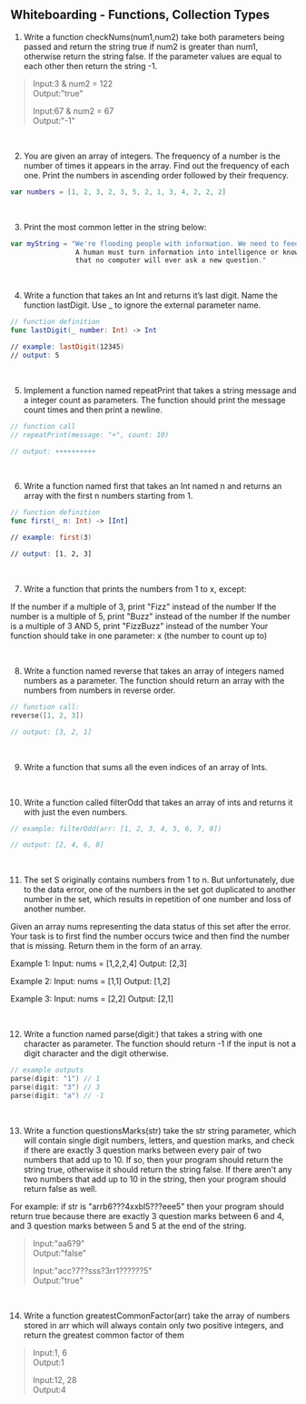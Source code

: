## Whiteboarding - Functions, Collection Types

1.  Write a function checkNums(num1,num2) take both parameters being passed and return the string true if num2 is greater than num1, otherwise return the string false. If the parameter values are equal to each other then return the string -1.

>Input:3 & num2 = 122  
>Output:"true"  
>
>Input:67 & num2 = 67   
>Output:"-1"   

</br>

2. You are given an array of integers. The frequency of a number is the number of times it appears in the array. Find out the frequency of each one. Print the numbers in ascending order followed by their frequency.

```swift
var numbers = [1, 2, 3, 2, 3, 5, 2, 1, 3, 4, 2, 2, 2]
```

</br>


3. Print the most common letter in the string below:

```swift
var myString = "We're flooding people with information. We need to feed it through a processor.
                A human must turn information into intelligence or knowledge. We've tended to forget
                that no computer will ever ask a new question."
```

</br>


4. Write a function that takes an Int and returns it’s last digit. Name the function lastDigit. Use _ to ignore the external parameter name.

```swift
// function definition
func lastDigit(_ number: Int) -> Int

// example: lastDigit(12345)
// output: 5
```

</br>


5. Implement a function named repeatPrint that takes a string message and a integer count as parameters. The function should print the message count times and then print a newline.

```swift
// function call
// repeatPrint(message: "+", count: 10)

// output: ++++++++++
```

</br>


6. Write a function named first that takes an Int named n and returns an array with the first n numbers starting from 1.

```swift
// function definition
func first(_ n: Int) -> [Int]

// example: first(3)

// output: [1, 2, 3]
```

</br>


7. Write a function that prints the numbers from 1 to x, except:

If the number if a multiple of 3, print "Fizz" instead of the number
If the number is a multiple of 5, print "Buzz" instead of the number
If the number is a multiple of 3 AND 5, print "FizzBuzz" instead of the number
Your function should take in one parameter: x (the number to count up to)

</br>

8. Write a function named reverse that takes an array of integers named numbers as a parameter. The function should return an array with the numbers from numbers in reverse order.

```swift
// function call:
reverse([1, 2, 3])

// output: [3, 2, 1]
```

</br>


9. Write a function that sums all the even indices of an array of Ints.

</br>

10. Write a function called filterOdd that takes an array of ints and returns it with just the even numbers.

```swift
// example: filterOdd(arr: [1, 2, 3, 4, 5, 6, 7, 8])

// output: [2, 4, 6, 8]
```

</br>

11. The set S originally contains numbers from 1 to n. But unfortunately, due to the data error, one of the numbers in the set got duplicated to another number in the set, which results in repetition of one number and loss of another number.

Given an array nums representing the data status of this set after the error. Your task is to first find the number occurs twice and then find the number that is missing. Return them in the form of an array.

 Example 1:
 Input: nums = [1,2,2,4]
 Output: [2,3]

 Example 2:
 Input: nums = [1,1]
 Output: [1,2]

 Example 3:
 Input: nums = [2,2]
 Output: [2,1]

 </br>

 12. Write a function named parse(digit:) that takes a string with one character as parameter. The function should return -1 if the input is not a digit character and the digit otherwise.

 ```swift
// example outputs
parse(digit: "1") // 1
parse(digit: "3") // 3
parse(digit: "a") // -1
 ```

 </br>

 13.  Write a function questionsMarks(str) take the str string parameter, which will contain single digit numbers, letters, and question marks, and check if there are exactly 3 question marks between every pair of two numbers that add up to 10. If so, then your program should return the string true, otherwise it should return the string false. If there aren't any two numbers that add up to 10 in the string, then your program should return false as well.

For example: if str is "arrb6???4xxbl5???eee5" then your program should return true because there are exactly 3 question marks between 6 and 4, and 3 question marks between 5 and 5 at the end of the string.

>Input:"aa6?9"  
>Output:"false"  
>
>Input:"acc?7??sss?3rr1??????5"  
>Output:"true"  

</br>

14. Write a function greatestCommonFactor(arr) take the array of numbers stored in arr which will always contain only two positive integers, and return the greatest common factor of them

>Input:1, 6  
>Output:1  
>
>Input:12, 28  
>Output:4  
